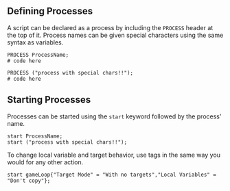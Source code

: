 ## Defining Processes
A script can be declared as a process by including the `PROCESS` header at the top of it. Process names can be given special characters using the same syntax as variables.
```tc
PROCESS ProcessName;
# code here
```

```tc
PROCESS ("process with special chars!!");
# code here
```

## Starting Processes
Processes can be started using the `start` keyword followed by the process' name. 

```tc
start ProcessName;
start ("process with special chars!!");
```

To change local variable and target behavior, use tags in the same way you would for any other action.

```tc
start gameLoop{"Target Mode" = "With no targets","Local Variables" = "Don't copy"};
```
